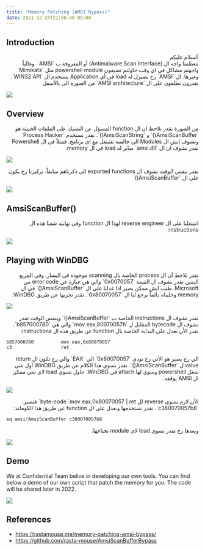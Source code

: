 ```yaml
---
title: "Memory Patching (AMSI Bypass)"
date: 2021-12-25T21:56:40-05:00
---
```


## Introduction

<DIV dir="rtl" align="right">
ألسلام عليكم
</DIV>


<DIV dir="rtl" align="right">
معظمنا واجه ال (Antimalware Scan Interface) أو المعروفة ب `AMSI`. وغالباً واجهتم مشاكل في اي وقت حاولتم تضيفون powershell module مثل `Mimikatz` وغيرها. ال `AMSI` رح يصيرل له load في أي Application يستخدم ال `WIN32 API`. تقدرون تطلعون على ال `AMSI architecture` من الصورة الي بالأسفل
</DIV>

![](../../img/memorypatching/readme/1.png)

## Overview

<DIV dir="rtl" align="right">
من الصورة نقدر نلاحظ ان ال function المسؤل عن التشيك على الملفات الخبيثة هو `AmsiScanBuffer()` و `AmsiScanString()`. نقدر نستخدم `Process Hacker` ونشوف ايش ال Modules الي جالسة تشتغل مع اي برنامج. فمثلاً في ال Powershell نقدر نشوف ان ال `amsi.dll` صاير له load في ال memory.
</DIV>

![](../../img/memorypatching/readme/2.png)

<DIV dir="rtl" align="right">
نقدر بنفس الوقت نشوف ال exported functions الي ذكرناهم سابقاً. تركيزنا رح يكون على ال `AmsiScanBuffer()`
</DIV>

![](../../img/memorypatching/readme/3.png)

## AmsiScanBuffer()

<DIV dir="rtl" align="right">
اشتغلنا على ال reverse engineer لهذا ال function وفي نهايته شفنا هذه ال instructions:
</DIV>

![](../../img/memorypatching/readme/4.png)

## Playing with WinDBG

<DIV dir="rtl" align="right">
نقدر نلاحظ أن ال process الخاصة بال scanning موجودة في اليسار. وفي المربع اليمين نقدر نشوف ال القيمة `0x0070057` والي هي عبارة عن error code من Microsoft. طيب ايش ممكن يصير اذا عدلنا على ال `AmsiScanBuffer()` في ال memory وخليناه دائماً يرجع لنا ال `0x80070057`. نقدر نجربها عن طريق WinDBG:
</DIV>

![](../../img/memorypatching/readme/5.gif)

<DIV dir="rtl" align="right">
نقدر نشوف ال instructions الخاصة ب `AmsiScanBuffer()` وبنفس الوقت نقدر نشوف ال bytecode المقابل ل `mov eax,80070057h` والي هي `b857000780`. نقدر الأن نعدل على البداية الخاصة بال function عن طريق هذه ال instructions:
</DIV>


```assembly
b857000780          mov eax,0x80070057
c3                  ret
```

<DIV dir="rtl" align="right">
الي رح يصير هو الأتي رح نودي `0x80070057` الى `EAX` والي رح تكون ال return value ل `AmsiScanBuffer()`. نقدر نسوي هذا الكلام عن طريق WinDBG أول شي شغل powershell وسوي لها attach في WinDBG. حاول تسوي load لاي شي ممكن ال AMSI يوقفه:
</DIV>

![](../../img/memorypatching/readme/6.png)

<DIV dir="rtl" align="right">
الأن لازم نسوي reverse لل byte-code `mov eax,0x80070057 | ret` فتصير: `c380070057b8`. نقدر نستخدمها ونعدل على ال function عن طريق هذا الكوماند: 
</DIV>

```
eq amsi!AmsiScanBuffer c380070057b8
```

<DIV dir="rtl" align="right">
وبعدها رح تقدر تسوي load لاي module تحتاجها.
</DIV>


![](../../img/memorypatching/readme/7.gif)


## Demo

We at Confidential Team belive in developing our own tools. You can find below a demo of our own script that patch the memory for you. The code will be shared later in 2022.

![](../../img/memorypatching/readme/8.gif)


## References

- https://rastamouse.me/memory-patching-amsi-bypass/
- https://github.com/rasta-mouse/AmsiScanBufferBypass
